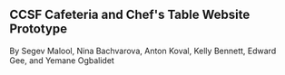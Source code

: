 ## CCSF Cafeteria and Chef's Table Website Prototype

By Segev Malool, Nina Bachvarova, Anton Koval, Kelly Bennett, Edward Gee, and Yemane Ogbalidet

